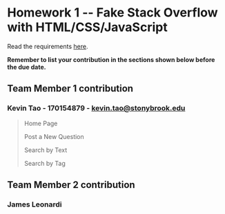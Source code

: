 # Homework 1 -- Fake Stack Overflow with HTML/CSS/JavaScript
Read the requirements [here](https://docs.google.com/document/d/1hoYYAazg7Mwi15UBQ3R3sFgd0ypkTaqWvnBq4idxu7w/edit?usp=sharing).

**Remember to list your contribution in the sections shown below before the due date.**

## Team Member 1 contribution
### Kevin Tao - 170154879 - <kevin.tao@stonybrook.edu>
> Home Page
>
> Post a New Question
> 
> Search by Text
> 
> Search by Tag
## Team Member 2 contribution
### James Leonardi
> 
> 
> 
> 
> 
> 
> 